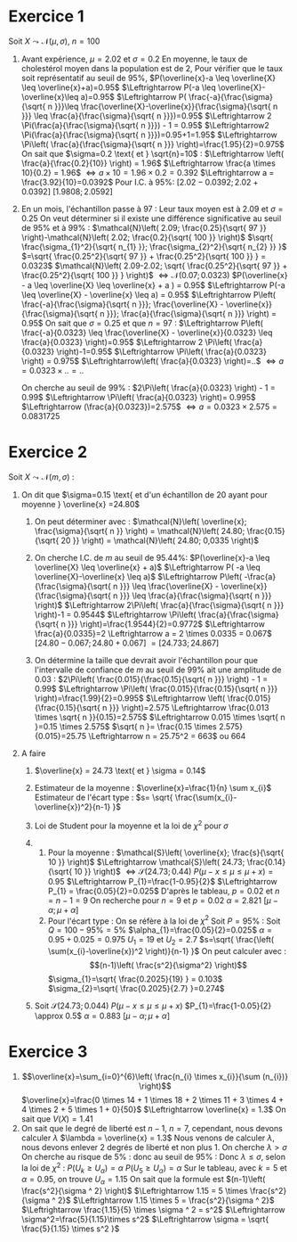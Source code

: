 # Exercice 1

Soit $X \leadsto \mathcal{N}(µ, \sigma),\:n = 100$  

1. Avant expérience, $µ = 2.02 \text{ et }\sigma = 0.2$
   En moyenne, le taux de cholestérol moyen dans la population est de $2$,
   Pour vérifier que le taux soit représentatif au seuil de $95\%$,
   $P(\overline{x}-a \leq \overline{X} \leq \overline{x}+a)=0.95$
   $\Leftrightarrow P(-a \leq \overline{X}-\overline{x}\leq a)=0.95$
   $\Leftrightarrow P( \frac{-a}{\frac{\sigma}{\sqrt{ n }}}\leq \frac{\overline{X}-\overline{x}}{\frac{\sigma}{\sqrt{ n }}} \leq \frac{a}{\frac{\sigma}{\sqrt{ n }}})=0.95$
   $\Leftrightarrow 2 \Pi(\frac{a}{\frac{\sigma}{\sqrt{ n }}}) - 1 = 0.95$
   $\Leftrightarrow2 \Pi(\frac{a}{\frac{\sigma}{\sqrt{ n }}})=0.95+1=1.95$
   $\Leftrightarrow \Pi\left( \frac{a}{\frac{\sigma}{\sqrt{ n }}} \right)=\frac{1.95}{2}=0.975$
   On sait que $\sigma=0.2 \text{ et } \sqrt{n}=10$ :
   $\Leftrightarrow \left( \frac{a}{\frac{0.2}{10}} \right) = 1.96$
   $\Leftrightarrow \frac{a \times 10}{0.2} = 1.96$
   $\Leftrightarrow a \times 10 = 1.96 \times 0.2 = 0.392$
   $\Leftrightarrow a = \frac{3.92}{10}=0.0392$
   Pour $\text{I.C. à 95\% :}$
    $[2.02-0.0392; 2.02+0.0392]$
    $[1.9808; 2.0592]$
    
2. En un mois, l'échantillon passe à $97$ :
   Leur taux moyen est à $2.09$ et $\sigma=0.25$
   On veut déterminer si il existe une différence significative au seuil de $95\% \text{ et à } 99\%$ :
   $\mathcal{N}\left( 2.09; \frac{0.25}{\sqrt{ 97 }} \right)-\mathcal{N}\left( 2.02; \frac{0.2}{\sqrt{ 100 }} \right)$
   $\sqrt{ \frac{\sigma_{1}^2}{\sqrt{ n_{1} }}; \frac{\sigma_{2}^2}{\sqrt{ n_{2} }} }$
   $=\sqrt{ \frac{0.25^2}{\sqrt{ 97 }} + \frac{0.25^2}{\sqrt{ 100 }} } = 0.0323$
   $\mathcal{N}\left( 2.09-2.02; \sqrt{ \frac{0.25^2}{\sqrt{ 97 }} + \frac{0.25^2}{\sqrt{ 100 }} } \right)$
   $\Leftrightarrow \mathcal{N}(0.07; 0.0323)$
   $P(\overline{x} - a \leq \overline{X} \leq \overline{x} + a ) = 0.95$
   $\Leftrightarrow P(-a \leq \overline{X} - \overline{x} \leq a) = 0.95$
   $\Leftrightarrow P\left( \frac{-a}{\frac{\sigma}{\sqrt{ n }}}; \frac{\overline{X} - \overline{x}}{\frac{\sigma}{\sqrt{ n }}}; \frac{a}{\frac{\sigma}{\sqrt{ n }}} \right) = 0.95$
   On sait que $\sigma = 0.25 \text{ et que } n = 97$ :
   $\Leftrightarrow P\left( \frac{-a}{0.0323} \leq \frac{\overline{X} - \overline{x}}{0.0323} \leq \frac{a}{0.0323} \right)=0.95$
   $\Leftrightarrow 2 \Pi\left( \frac{a}{0.0323} \right)-1=0.95$
   $\Leftrightarrow \Pi\left( \frac{a}{0.0323} \right) = 0.975$
   $\Leftrightarrow\left( \frac{a}{0.0323} \right)=..$
   $\Leftrightarrow a = 0.0323 \times .. = ..$
   
   On cherche au seuil de $99\%$ :
   $2\Pi\left( \frac{a}{0.0323} \right) - 1 = 0.99$
   $\Leftrightarrow \Pi\left( \frac{a}{0.0323} \right)= 0.995$
   $\Leftrightarrow (\frac{a}{0.0323})=2.575$
   $\Leftrightarrow a = 0.0323 \times 2.575 = 0.0831725$
# Exercice 2

Soit $X \leadsto \mathcal{N}(m, \sigma)$ :

1. On dit que $\sigma=0.15 \text{ et d'un échantillon de 20 ayant pour moyenne } \overline{x} =24.80$
	1. On peut déterminer avec : $\mathcal{N}\left( \overline{x}; \frac{\sigma}{\sqrt{ n }} \right) = \mathcal{N}\left( 24.80; \frac{0.15}{\sqrt{ 20 }} \right) = \mathcal{N}\left( 24.80; 0,0335 \right)$
	2. On cherche $\text{I.C. de } m \text{ au seuil de 95.44\%}$:
	   $P(\overline{x}-a \leq \overline{X} \leq \overline{x} + a)$
	   $\Leftrightarrow P( -a \leq \overline{X}-\overline{x} \leq a)$
	   $\Leftrightarrow P\left( -\frac{a}{\frac{\sigma}{\sqrt{ n }}} \leq \frac{\overline{X} - \overline{x}}{\frac{\sigma}{\sqrt{ n }}} \leq \frac{a}{\frac{\sigma}{\sqrt{ n }}} \right)$
	   $\Leftrightarrow 2\Pi\left( \frac{a}{\frac{\sigma}{\sqrt{ n }}} \right)-1 = 0.9544$
	   $\Leftrightarrow \Pi\left( \frac{a}{\frac{\sigma}{\sqrt{ n }}} \right)=\frac{1.9544}{2}=0.9772$
	   $\Leftrightarrow \frac{a}{0.0335}=2 \Leftrightarrow a = 2 \times 0.0335 = 0.067$
	   $[24.80-0.067; 24.80 + 0.067]$
	   $= [24.733; 24.867]$

	3. On détermine la taille que devrait avoir l'échantillon pour que l'intervalle de confiance de $m$ au seuil de $99\%$ ait une amplitude de $0.03$ :
	   $2\Pi\left( \frac{0.015}{\frac{0.15}{\sqrt{ n }}} \right) - 1 = 0.99$
	   $\Leftrightarrow \Pi\left( \frac{0.015}{\frac{0.15}{\sqrt{ n }}} \right)=\frac{1.99}{2}=0.995$
	   $\Leftrightarrow \left( \frac{0.015}{\frac{0.15}{\sqrt{ n }}} \right)=2.575 \Leftrightarrow \frac{0.013 \times \sqrt{ n }}{0.15}=2.575$
	   $\Leftrightarrow 0.015 \times \sqrt{ n }=0.15 \times 2.575$
	   $\sqrt{ n }= \frac{0.15 \times 2.575}{0.015}=25.75 \Leftrightarrow n = 25.75^2 = 663$ ou $664$
2. A faire
	1. $\overline{x} = 24.73 \text{ et } \sigma = 0.14$
	2. Estimateur de la moyenne : $\overline{x}=\frac{1}{n} \sum x_{i}$
	   Estimateur de l'écart type : $s= \sqrt{ \frac{\sum(x_{i}-\overline{x})^2}{n-1} }$
	   
	3. Loi de Student pour la moyenne et la loi de $\chi ^ 2$ pour $\sigma$ 
	4. 
		1. Pour la moyenne : 
		   $\mathcal{S}\left( \overline{x}; \frac{s}{\sqrt{ 10 }} \right)$
		   $\Leftrightarrow \mathcal{S}\left( 24.73; \frac{0.14}{\sqrt{ 10 }} \right)$
		   $\Leftrightarrow \mathcal{S}(24.73; 0.44)$
		   $P(µ-x \leq µ \leq µ + x) = 0.95$
		   $\Leftrightarrow P_{1}=\frac{1-0.95}{2}$
		   $\Leftrightarrow P_{1} = \frac{0.05}{2}=0.025$
		   D'après le tableau, $p = 0.02$ et $n = n - 1 = 9$
		   On recherche pour $n = 9$ et $p = 0.02$
		   $\alpha=2.821$
		   $[µ-\alpha; µ + \alpha]$
		2. Pour l'écart type :
		   On se réfère à la loi de $\chi^2$
		   Soit $P = 95\%$ :
		   Soit $Q = 100-95\% = 5\%$
		   $\alpha_{1}=\frac{0.05}{2}=0.025$
		   $\alpha=0.95+0.025=0.975$
		   $U_{1}=19 \text{ et } U_{2}=2.7$
		   $s=\sqrt{ \frac{\left( \sum(x_{i}-\overline{x})^2 \right)}{n-1} }$
		   On peut calculer avec : $$(n-1)\left( \frac{s^2}{\sigma^2} \right)$$
		   $\sigma_{1}=\sqrt{ \frac{0.2025}{19} } = 0.103$
		   $\sigma_{2}=\sqrt{ \frac{0.2025}{2.7} }=0.274$  
	5. Soit $\mathcal{S}(24.73; 0.044)$
	   $P(µ-x \leq µ \leq µ + x)$
	   $P_{1}=\frac{1-0.05}{2} \approx 0.5$
	   $\alpha=0.883$
	   $[µ-\alpha; µ + \alpha]$
# Exercice 3

1. $$\overline{x}=\sum_{i=0}^{6}\left( \frac{n_{i} \times x_{i}}{\sum (n_{i})} \right)$$
   $\overline{x}=\frac{0 \times 14 + 1 \times 18 + 2 \times 11 + 3 \times 4 + 4 \times 2 + 5 \times 1 + 0}{50}$
   $\Leftrightarrow \overline{x} = 1.3$
   On sait que $V(X) = 1.41$
2. On sait que le degré de liberté est $n-1$, $n = 7$, cependant, nous devons calculer $\lambda$ 
   $\lambda = \overline{x} = 1.3$
   Nous venons de calculer $\lambda$, nous devons enlever 2 degrés de liberté et non plus 1.
   On cherche $\lambda > \sigma$
   On cherche au risque de $5\%$ : donc au seuil de $95\%$ :
   Donc $\lambda \leq \sigma$, selon la loi de $\chi^{2}$ : 
   $P(U_{k}\geq U_{\alpha}) = \alpha$
   $P(U_{5}\geq U_{\alpha}) = \alpha$
   Sur le tableau, avec $k=5 \text{ et } \alpha = 0.95$, on trouve $U_{\alpha} = 1.15$
   On sait que la formule est $(n-1)\left( \frac{s^2}{\sigma ^ 2} \right)$
   $\Leftrightarrow 1.15 = 5 \times \frac{s^2}{\sigma ^ 2}$
   $\Leftrightarrow 1.15 \times 5 = \frac{s^2}{\sigma ^ 2}$
   $\Leftrightarrow \frac{1.15}{5} \times \sigma ^ 2 = s^2$
   $\Leftrightarrow \sigma^2=\frac{5}{1.15}\times s^2$
   $\Leftrightarrow \sigma = \sqrt{ \frac{5}{1.15} \times s^2 }$
   